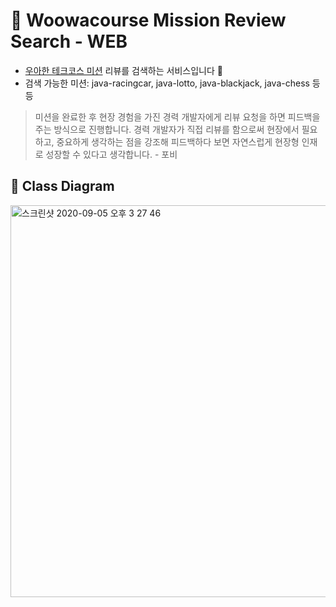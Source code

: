 # 🔎 Woowacourse Mission Review Search - WEB
- [우아한 테크코스 미션](https://github.com/woowacourse) 리뷰를 검색하는 서비스입니다 🤗
- 검색 가능한 미션: java-racingcar, java-lotto, java-blackjack, java-chess 등등
> 미션을 완료한 후 현장 경험을 가진 경력 개발자에게 리뷰 요청을 하면 피드백을 주는 방식으로 진행합니다.
> 경력 개발자가 직접 리뷰를 함으로써 현장에서 필요하고, 중요하게 생각하는 점을 강조해 피드백하다 보면 자연스럽게 현장형 인재로 성장할 수 있다고 생각합니다. - 포비

## 📌 Class Diagram
<img width="627" alt="스크린샷 2020-09-05 오후 3 27 46" src="https://user-images.githubusercontent.com/32732560/92299461-4bd68a80-ef8d-11ea-9f3b-2e93dd3da06d.png">
